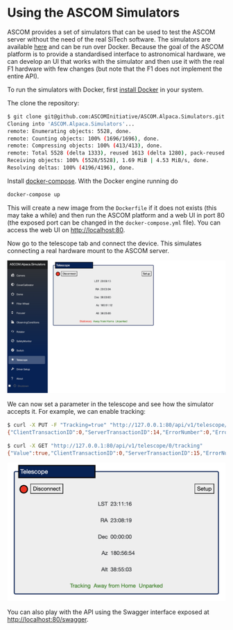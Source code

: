 # Using the ASCOM Simulators

ASCOM provides a set of simulators that can be used to test the ASCOM server without the need of the real SiTech software. The simulators are available [here](https://github.com/ASCOMInitiative/ASCOM.Alpaca.Simulators) and can be run over Docker. Because the goal of the ASCOM platform is to provide a standardised interface to astronomical hardware, we can develop an UI that works with the simulator and then use it with the real F1 hardware with few changes (but note that the F1 does not implement the entire API).

To run the simulators with Docker, first [install Docker](https://docs.docker.com/engine/install/) in your system.

The clone the repository:

```bash
$ git clone git@github.com:ASCOMInitiative/ASCOM.Alpaca.Simulators.git
Cloning into 'ASCOM.Alpaca.Simulators'...
remote: Enumerating objects: 5528, done.
remote: Counting objects: 100% (1696/1696), done.
remote: Compressing objects: 100% (413/413), done.
remote: Total 5528 (delta 1333), reused 1613 (delta 1280), pack-reused 3832 (from 1)
Receiving objects: 100% (5528/5528), 1.69 MiB | 4.53 MiB/s, done.
Resolving deltas: 100% (4196/4196), done.
```

Install [docker-compose](https://docs.docker.com/compose/). With the Docker engine running do

```bash
docker-compose up
```

This will create a new image from the `Dockerfile` if it does not exists (this may take a while) and then run the ASCOM platform and a web UI in port 80 (the exposed port can be changed in the `docker-compose.yml` file). You can access the web UI on [http://localhost:80](http://localhost:80).

Now go to the telescope tab and connect the device. This simulates connecting a real hardware mount to the ASCOM server.

![Telescope simulator](SimulatorTelescope.png)

We can now set a parameter in the telescope and see how the simulator accepts it. For example, we can enable tracking:

```bash
$ curl -X PUT -F "Tracking=true" "http://127.0.0.1:80/api/v1/telescope/0/tracking"
{"ClientTransactionID":0,"ServerTransactionID":14,"ErrorNumber":0,"ErrorMessage":""}
```

```bash
$ curl -X GET "http://127.0.0.1:80/api/v1/telescope/0/tracking"
{"Value":true,"ClientTransactionID":0,"ServerTransactionID":15,"ErrorNumber":0,"ErrorMessage":""}
```

![Telescope tracking](SimulatorTracking.png)

You can also play with the API using the Swagger interface exposed at [http://localhost:80/swagger](http://localhost:80/swagger).
